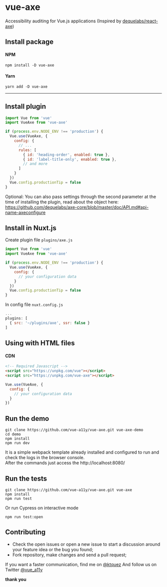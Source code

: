 # vue-axe

Accessibility auditing for Vue.js applications (Inspired by [dequelabs/react-axe](https://github.com/dequelabs/react-axe))

## Install package
#### NPM
```shell
npm install -D vue-axe
```

#### Yarn
```shell
yarn add -D vue-axe
```
---

## Install plugin 
```javascript
import Vue from 'vue'
import VueAxe from 'vue-axe'

if (process.env.NODE_ENV !== 'production') {
  Vue.use(VueAxe, {
    config: {
      // ...
      rules: [
        { id: 'heading-order', enabled: true },
        { id: 'label-title-only', enabled: true },
        // and more
      ]
    }
  })
  Vue.config.productionTip = false
}
```

Optional: You can also pass settings through the second parameter at the time of installing the plugin, read about the object here:  
https://github.com/dequelabs/axe-core/blob/master/doc/API.md#api-name-axeconfigure

## Install in Nuxt.js
Create plugin file `plugins/axe.js`
```javascript
import Vue from 'vue'
import VueAxe from 'vue-axe'

if (process.env.NODE_ENV !== 'production') {
  Vue.use(VueAxe, {
    config: {
      // your configuration data
    }
  })
  Vue.config.productionTip = false
}

```

In config file `nuxt.config.js`
```javascript
...
plugins: [
  { src: '~/plugins/axe', ssr: false }
]
```

## Using with HTML files
#### CDN 
```html
<!-- Required Javascript -->
<script src="https://unpkg.com/vue"></script>
<script src="https://unpkg.com/vue-axe"></script>
```

```javascript
Vue.use(VueAxe, {
  config: {
    // your configuration data
  }
})
```

## Run the demo
```shell
git clone https://github.com/vue-a11y/vue-axe.git vue-axe-demo
cd demo
npm install
npm run dev
```

It is a simple webpack template already installed and configured to run and check the logs in the browser console.  
After the commands just access the http://localhost:8080/


## Run the tests
```shell
git clone https://github.com/vue-a11y/vue-axe.git vue-axe
npm install
npm run test 
```

Or run Cypress on interactive mode
```shell
npm run test:open
```

## Contributing
- Check the open issues or open a new issue to start a discussion around your feature idea or the bug you found;
- Fork repository, make changes and send a pull request;

If you want a faster communication, find me on [@ktquez](https://twitter.com/ktquez)
And follow us on Twitter [@vue_a11y](https://twitter.com/vue_a11y)

**thank you**



